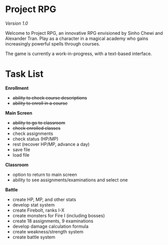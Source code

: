 # Project RPG

*Version 1.0*

Welcome to Project RPG, an innovative RPG envisioned by Sinho Chewi and Alexander Tran. Play as a character in a magical academy who gains increasingly powerful spells through courses.

The game is currently a work-in-progress, with a text-based interface.

# Task List

**Enrollment**

* ~~ability to check course descriptions~~
* ~~ability to enroll in a course~~

**Main Screen**

* ~~ability to go to classroom~~
* ~~check enrolled classes~~
* check assignments
* check status (HP/MP)
* rest (recover HP/MP, advance a day)
* save file
* load file

**Classroom**

* option to return to main screen
* ability to see assignments/examinations and select one

**Battle**

* create HP, MP, and other stats
* develop stat system
* create Firebolt, ranks I-X
* create monsters for Fire I (including bosses)
* create 18 assignments, 9 examinations
* develop damage calculation formula
* create weakness/strength system
* create battle system
